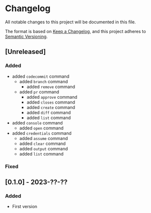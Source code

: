 # Changelog

All notable changes to this project will be documented in this file.

The format is based on [Keep a Changelog](https://keepachangelog.com/en/1.0.0/),
and this project adheres to [Semantic Versioning](https://semver.org/spec/v2.0.0.html).

## [Unreleased]

### Added

- added `codecommit` command
  - added `branch` command
    - added `remove` command
  - added `pr` command
    - added `approve` command
    - added `closes` command
    - added `create` command
    - added `diff` command
    - added `list` command
- added `console` command
  - added `open` command
- added `credentials` command
  - added `assume` command
  - added `clear` command
  - added `output` command
  - added `list` command

### Fixed

## [0.1.0] - 2023-??-??

### Added

- First version

